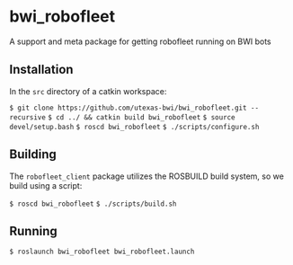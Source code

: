 # bwi_robofleet
A support and meta package for getting robofleet running on BWI bots

## Installation
In the `src` directory of a catkin workspace:

`$ git clone https://github.com/utexas-bwi/bwi_robofleet.git --recursive`
`$ cd ../ && catkin build bwi_robofleet`
`$ source devel/setup.bash`
`$ roscd bwi_robofleet`
`$ ./scripts/configure.sh`

## Building
The `robofleet_client` package utilizes the ROSBUILD build system, so we build using a script:

`$ roscd bwi_robofleet` 
`$ ./scripts/build.sh`

## Running
`$ roslaunch bwi_robofleet bwi_robofleet.launch`

